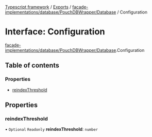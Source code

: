 [Typescript framework](../index.md) / [Exports](../modules.md) / [facade-implementations/database/PouchDBWrapper/Database](../modules/facade_implementations_database_PouchDBWrapper_Database.md) / Configuration

# Interface: Configuration

[facade-implementations/database/PouchDBWrapper/Database](../modules/facade_implementations_database_PouchDBWrapper_Database.md).Configuration

## Table of contents

### Properties

- [reindexThreshold](facade_implementations_database_PouchDBWrapper_Database.Configuration.md#reindexthreshold)

## Properties

### reindexThreshold

• `Optional` `Readonly` **reindexThreshold**: `number`
